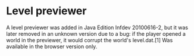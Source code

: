 # Level previewer
A level previewer was added in Java Edition Infdev 20100616-2, but it was later removed in an unknown version due to a bug: if the player opened a world in the previewer, it would corrupt the world's level.dat.[1] Was available in the browser version only.


